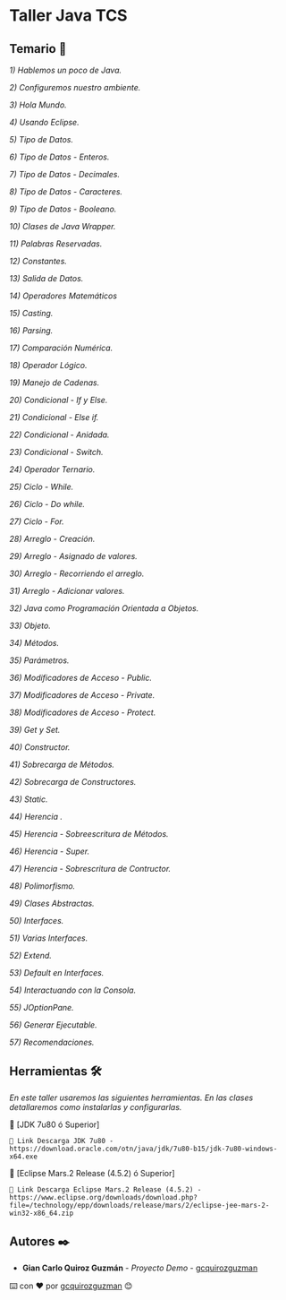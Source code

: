 # Taller Java TCS

## Temario 🚀

_1) Hablemos un poco de Java._

_2) Configuremos nuestro ambiente._

_3) Hola Mundo._

_4) Usando Eclipse._

_5) Tipo de Datos._

_6) Tipo de Datos - Enteros._

_7) Tipo de Datos - Decimales._

_8) Tipo de Datos - Caracteres._

_9) Tipo de Datos - Booleano._

_10) Clases de Java Wrapper._

_11) Palabras Reservadas._

_12) Constantes._

_13) Salida de Datos._

_14) Operadores Matemáticos_

_15) Casting._

_16) Parsing._

_17) Comparación Numérica._

_18) Operador Lógico._

_19) Manejo de Cadenas._

_20) Condicional - If y Else._

_21) Condicional - Else if._

_22) Condicional - Anidada._

_23) Condicional - Switch._

_24) Operador Ternario._

_25) Ciclo - While._

_26) Ciclo - Do while._

_27) Ciclo - For._

_28) Arreglo - Creación._

_29) Arreglo - Asignado de valores._

_30) Arreglo - Recorriendo el arreglo._

_31) Arreglo - Adicionar valores._

_32) Java como Programación Orientada a Objetos._

_33) Objeto._

_34) Métodos._

_35) Parámetros._

_36) Modificadores de Acceso - Public._

_37) Modificadores de Acceso - Private._

_38) Modificadores de Acceso - Protect._

_39) Get y Set._

_40) Constructor._

_41) Sobrecarga de Métodos._

_42) Sobrecarga de Constructores._

_43) Static._

_44) Herencia ._

_45) Herencia - Sobreescritura de Métodos._

_46) Herencia - Super._

_47) Herencia  - Sobrescritura de Contructor._

_48) Polimorfismo._

_49) Clases Abstractas._

_50) Interfaces._

_51) Varias Interfaces._

_52) Extend._

_53) Default en Interfaces._

_54) Interactuando con la Consola._

_55) JOptionPane._

_56) Generar Ejecutable._

_57) Recomendaciones._

## Herramientas 🛠️

_En este taller usaremos las siguientes herramientas. En las clases detallaremos como instalarlas y configurarlas._

🔧 [JDK 7u80 ó Superior]
```
📢 Link Descarga JDK 7u80 - https://download.oracle.com/otn/java/jdk/7u80-b15/jdk-7u80-windows-x64.exe
```
🔧 [Eclipse Mars.2 Release (4.5.2) ó Superior]
```
📢 Link Descarga Eclipse Mars.2 Release (4.5.2) - https://www.eclipse.org/downloads/download.php?file=/technology/epp/downloads/release/mars/2/eclipse-jee-mars-2-win32-x86_64.zip
```

## Autores ✒️

* **Gian Carlo Quiroz Guzmán** - *Proyecto Demo* - [gcquirozguzman](https://github.com/gcquirozguzman)



⌨️ con ❤️ por [gcquirozguzman](https://github.com/gcquirozguzman) 😊
